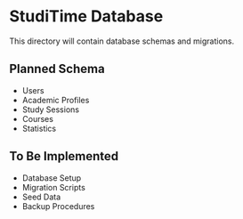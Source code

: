 # StudiTime Database

This directory will contain database schemas and migrations.

## Planned Schema
- Users
- Academic Profiles
- Study Sessions
- Courses
- Statistics

## To Be Implemented
- Database Setup
- Migration Scripts
- Seed Data
- Backup Procedures 